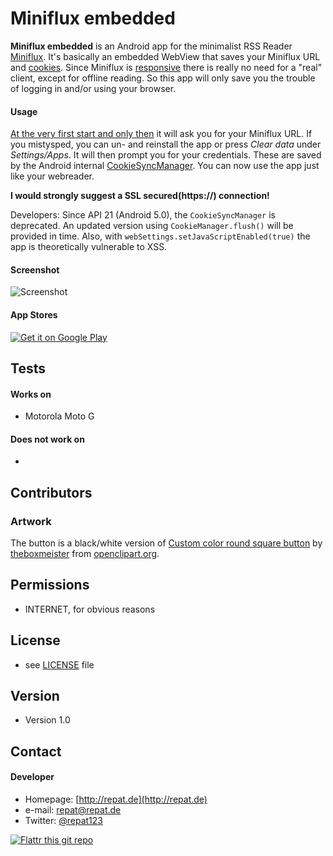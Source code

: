 Miniflux embedded
======
**Miniflux embedded** is an Android app for the minimalist RSS Reader [Miniflux](http://miniflux.net). It's basically an embedded WebView that saves your Miniflux URL and [cookies](https://en.wikipedia.org/wiki/Magic_cookie). Since Miniflux is [responsive](https://en.wikipedia.org/wiki/Responsive_web_design) there is really no need for a "real" client, except for offline reading. So this app will only save you the trouble of logging in and/or using your browser.

#### Usage
[At the very first start and only then](https://www.youtube.com/watch?v=A4I9DMSvJxg) it will ask you for your Miniflux URL. If you mistysped, you can un- and reinstall the app or press *Clear data* under *Settings/Apps*.
It will then prompt you for your credentials. These are saved by the Android internal [CookieSyncManager](https://developer.android.com/reference/android/webkit/CookieSyncManager.html). You can now use the app just like your webreader.

**I would strongly suggest a SSL secured(https://) connection!**

Developers: Since API 21 (Android 5.0), the `CookieSyncManager` is deprecated. An updated version using `CookieManager.flush()` will be provided in time. Also, with `webSettings.setJavaScriptEnabled(true)` the app is theoretically vulnerable to XSS.

#### Screenshot
![Screenshot](http://repat.de/Bilder/screenies/miniflux-embedded-android.png "Screenshot")

#### App Stores
[![Get it on Google Play](https://raw.github.com/repat/README-template/master/googleplay.png)](https://play.google.com/store/apps/details?id=de.repat.embeddedminiflux)

## Tests
#### Works on
* Motorola Moto G

#### Does not work on
*

## Contributors
### Artwork
The button is a black/white version of  [Custom color round square button](https://openclipart.org/detail/164215/custom-color-round-square-button-by-theboxmeister) by [theboxmeister](https://openclipart.org/user-detail/theboxmeister) from [openclipart.org](https://openclipart.org).

## Permissions
* INTERNET, for obvious reasons

## License 
* see [LICENSE](https://github.com/repat/miniflux-embedded-android/blob/master/LICENSE.md) file

## Version 
* Version 1.0

## Contact
#### Developer
* Homepage: [http://repat.de](http://repat.de)
* e-mail: repat@repat.de
* Twitter: [@repat123](https://twitter.com/twitterhandle "repat123 on twitter")

[![Flattr this git repo](http://api.flattr.com/button/flattr-badge-large.png)](https://flattr.com/submit/auto?user_id=repat&url=https://github.com/repat/minifluxembedded&title=minifluxembedded&language=&tags=github&category=software) 

